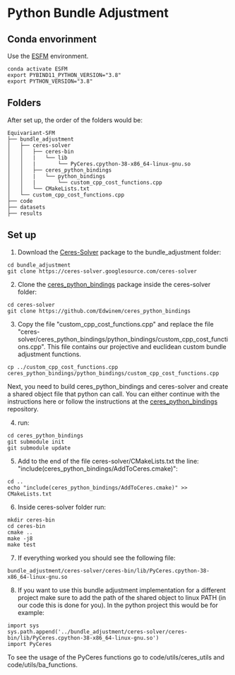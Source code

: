 # Python Bundle Adjustment


## Conda envorinment
Use the <a href="https://github.com/drormoran/GNN-for-SFM"> ESFM</a> environment.
```
conda activate ESFM
export PYBIND11_PYTHON_VERSION="3.8"
export PYTHON_VERSION="3.8"
```

## Folders
After set up, the order of the folders would be:
```
Equivariant-SFM
├── bundle_adjustment
│   ├── ceres-solver
│   │   ├── ceres-bin
│   │   |   └── lib
│   │   |       └── PyCeres.cpython-38-x86_64-linux-gnu.so
│   │   ├── ceres_python_bindings
│   │   |   └── python_bindings
│   │   |       └── custom_cpp_cost_functions.cpp
│   │   └── CMakeLists.txt
│   └── custom_cpp_cost_functions.cpp
├── code
├── datasets
├── results
```
## Set up
1. Download the <a href="http://ceres-solver.org/installation.html">Ceres-Solver</a> package to the bundle_adjustment folder:

```
cd bundle_adjustment
git clone https://ceres-solver.googlesource.com/ceres-solver
```


2. Clone the <a href="https://github.com/Edwinem/ceres_python_bindings">ceres_python_bindings</a> package inside the ceres-solver folder:

```
cd ceres-solver
git clone https://github.com/Edwinem/ceres_python_bindings
```


3. Copy the file "custom_cpp_cost_functions.cpp" and replace the file "ceres-solver/ceres_python_bindings/python_bindings/custom_cpp_cost_functions.cpp".
This file contains our projective and euclidean custom bundle adjustment functions.

```
cp ../custom_cpp_cost_functions.cpp ceres_python_bindings/python_bindings/custom_cpp_cost_functions.cpp
```

Next, you need to build ceres_python_bindings and ceres-solver and create a shared object file that python can call.
You can either continue with the instructions here or follow the instructions at the <a href="https://github.com/Edwinem/ceres_python_bindings">ceres_python_bindings</a> repository.

4. run:

```
cd ceres_python_bindings
git submodule init
git submodule update
```


5. Add to the end of the file ceres-solver/CMakeLists.txt the line: "include(ceres_python_bindings/AddToCeres.cmake)":

```
cd ..
echo "include(ceres_python_bindings/AddToCeres.cmake)" >> CMakeLists.txt
```


6. Inside ceres-solver folder run:


```
mkdir ceres-bin
cd ceres-bin
cmake ..
make -j8
make test
```

7. If everything worked you should see the following file:

```
bundle_adjustment/ceres-solver/ceres-bin/lib/PyCeres.cpython-38-x86_64-linux-gnu.so
```

8. If you want to use this bundle adjustment implementation for a different project make sure to add the path of the shared object to linux PATH (in our code this is done for you). In the python project this would be for example:

```
import sys
sys.path.append('../bundle_adjustment/ceres-solver/ceres-bin/lib/PyCeres.cpython-38-x86_64-linux-gnu.so')
import PyCeres
```


To see the usage of the PyCeres functions go to code/utils/ceres_utils and code/utils/ba_functions.
